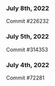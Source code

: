 ### July 8th, 2022

Commit #226232

### July 5th, 2022

Commit #314353


### July 4th, 2022

Commit #72281
